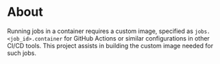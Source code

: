 # About
Running jobs in a container requires a custom image, specified as `jobs.<job_id>.container` for GitHub Actions or similar configurations in other CI/CD tools.
This project assists in building the custom image needed for such jobs.